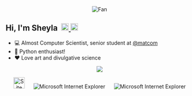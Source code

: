<div align="center">
<img src="https://github.com/fnky/fnky/raw/fnky/img/fan-1.gif" alt="Fan" align="center">
</div>

<h2> Hi, I'm Sheyla &#8203 &#8203
	<a href="https://t.me/sheyls">
		<img width="20px" src="https://simpleicons.now.sh/telegram/4c5861" />
	</a>
	<a href="https://twitter.com/_sheyls">
		<img width="20px" src="https://simpleicons.now.sh/twitter/4c5861" />
	</a>
</h3>

- 💻 Almost Computer Scientist, senior student at [@matcom](https://github.com/matcom)
- 🐍 Python enthusiast!
- ❤️ Love art and divulgative science

<p align="center">
    <a href="https://skillicons.dev">
        <img src="https://skillicons.dev/icons?i=python,linux,bash,cs,c" />
    </a>
</p>


</div>
<div align="center">
<img src="https://raw.githubusercontent.com/BrunnerLivio/brunnerlivio/master/images/notepad.gif" alt="Site created with Notepad" height="30" />
<!-- "margin-right: whatever;" -->
<span>&nbsp;&nbsp;&nbsp;&nbsp;</span>  
<img src="https://raw.githubusercontent.com/BrunnerLivio/brunnerlivio/master/images/ie_logo.gif" alt="Microsoft Internet Explorer" />
<span>&nbsp;&nbsp;&nbsp;&nbsp;</span>  
<img src="https://raw.githubusercontent.com/BrunnerLivio/brunnerlivio/master/images/noframes.gif" alt="Microsoft Internet Explorer" />

</div>


